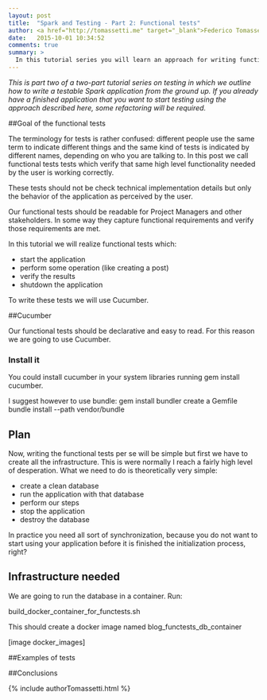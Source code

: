 ```yaml
---
layout: post
title:  "Spark and Testing - Part 2: Functional tests"
author: <a href="http://tomassetti.me" target="_blank">Federico Tomassetti</a>
date:   2015-10-01 10:34:52
comments: true
summary: >
  In this tutorial series you will learn an approach for writing functional tests for Spark applications from the ground up. In part one we discussed what and when to test, and wrote some unit tests. In this post we complete the discussion covering functional tests.
---
```


<div class="notification"><em>This is part two of a two-part tutorial series on testing in which we outline how to write a testable Spark application from the ground up. If you already have a finished application that you want to start testing using the approach described here, some refactoring will be required. </em></div>

##Goal of the functional tests

The terminology for tests is rather confused: different people use the same term to indicate different things and the same kind of tests is indicated by different names, depending on who you are talking to. In this post we call functional tests tests which verify that same high level functionality needed by the user is working correctly.

These tests should not be check technical implementation details but only the behavior of the application as perceived by the user.

Our functional tests should be readable for Project Managers and other stakeholders. In some way they capture functional requirements and verify those requirements are met.

In this tutorial we will realize functional tests which:
 
 * start the application
 * perform some operation (like creating a post)
 * verify the results
 * shutdown the application

To write these tests we will use Cucumber.

##Cucumber

Our functional tests should be declarative and easy to read. For this reason we are going to use Cucumber.

### Install it

You could install cucumber in your system libraries running gem install cucumber.

I suggest however to use bundle:
gem install bundler
create a Gemfile
bundle install --path vendor/bundle

## Plan

Now, writing the functional tests per se will be simple but first we have to create all the infrastructure. This is were normally I reach a fairly high level of desperation. What we need to do is theoretically very simple:

 * create a clean database
 * run the application with that database
 * perform our steps
 * stop the application
 * destroy the database

In practice you need all sort of synchronization, because you do not want to start using your application before it is finished the initialization process, right? 

## Infrastructure needed

We are going to run the database in a container. Run:

build_docker_container_for_functests.sh

This should create a docker image named blog_functests_db_container

[image docker_images]

##Examples of tests

##Conclusions

{% include authorTomassetti.html %}
